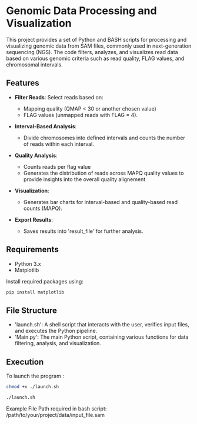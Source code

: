 # Genomic Data Processing and Visualization

This project provides a set of Python and BASH scripts for processing and visualizing genomic data from SAM files, commonly used in next-generation sequencing (NGS). The code filters, analyzes, and visualizes read data based on various genomic criteria such as read quality, FLAG values, and chromosomal intervals.

## Features

- **Filter Reads**:
  Select reads based on:
  - Mapping quality (QMAP < 30 or another chosen value)
  - FLAG values (unmapped reads with FLAG = 4).
  
- **Interval-Based Analysis**:
  - Divide chromosomes into defined intervals and counts the number of reads within each interval.
  
- **Quality Analysis**:
  -  Counts reads per flag value
  -  Generates the distribution of reads across MAPQ quality values to provide insights into the overall quality alignement
  
- **Visualization**:
  - Generates bar charts for interval-based and quality-based read counts (MAPQ).

- **Export Results**:
  - Saves results into 'result_file' for further analysis.

## Requirements

- Python 3.x
- Matplotlib

Install required packages using:
```bash
pip install matplotlib
```
## File Structure
- 'launch.sh': A shell script that interacts with the user, verifies input files, and executes the Python pipeline.
- 'Main.py': The main Python script, containing various functions for data filtering, analysis, and visualization.

## Execution
To launch the program :

```bash
chmod +x ./launch.sh
```
```bash
./launch.sh
```
Example File Path required in bash script: /path/to/your/project/data/input_file.sam
